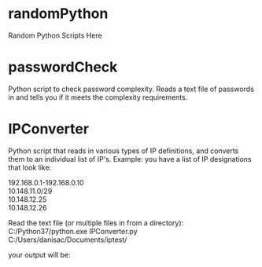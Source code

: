 # randomPython
Random Python Scripts Here

# passwordCheck
Python script to check password complexity. Reads a text file of passwords in and tells you if it meets the complexity requirements.

# IPConverter
Python script that reads in various types of IP definitions, and converts them to an individual list of IP's.
Example: you have a list of IP designations that look like:

192.168.0.1-192.168.0.10  
10.148.11.0/29  
10.148.12.25  
10.148.12.26  

Read the text file (or multiple files in from a directory):
C:/Python37/python.exe IPConverter.py C:/Users/danisac/Documents/iptest/

your output will be:

